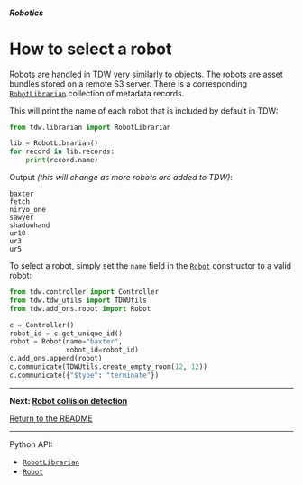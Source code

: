 ##### Robotics

# How to select a robot

Robots are handled in TDW very similarly to [objects](../core_concepts.md). The robots are asset bundles stored on a remote S3 server. There is a corresponding [`RobotLibrarian`](../../python/librarian/robot_librarian.md) collection of metadata records.

This will print the name of each robot that is included by default in TDW:

```python
from tdw.librarian import RobotLibrarian

lib = RobotLibrarian()
for record in lib.records:
    print(record.name)
```

Output *(this will change as more robots are added to TDW)*:

```
baxter
fetch
niryo_one
sawyer
shadowhand
ur10
ur3
ur5
```

To select a robot, simply set the `name` field in the [`Robot`](../../python/add_ons/robot.md) constructor to a valid robot:

```python
from tdw.controller import Controller
from tdw.tdw_utils import TDWUtils
from tdw.add_ons.robot import Robot

c = Controller()
robot_id = c.get_unique_id()
robot = Robot(name="baxter",
              robot_id=robot_id)
c.add_ons.append(robot)
c.communicate(TDWUtils.create_empty_room(12, 12))
c.communicate({"$type": "terminate"})
```

***

**Next: [Robot collision detection](collision_detection.md)**

[Return to the README](../../../README.md)

***

Python API:

- [`RobotLibrarian`](../../python/librarian/robot_librarian.md)
- [`Robot`](../../python/add_ons/robot.md)
